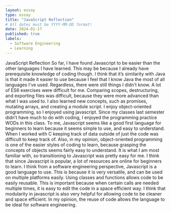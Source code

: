 ```yaml
---
layout: essay
type: essay
title: "JavaScript Reflection"
# All dates must be YYYY-MM-DD format!
date: 2024-01-17
published: true
labels:
  - Software Engineering
  - Learning
---
```


JavaScript Reflection
  So far, I have found Javascript to be easier than the other languages I have learned. This may be because I already have prerequisite knowledge of coding though. I think that it’s similarity with Java is that it made it easier to use because I feel that I know Java the most of all languages I've used. Regardless, there were still things I didn’t know. A lot of ES6 exercises were difficult for me. Comparing scopes, destructuring, and exporting files was difficult, because they were more advanced than what I was used to. I also learned new concepts, such as promises, mutating arrays, and creating a module script. I enjoy object-oriented programming, so I enjoyed using javascript. Since my classes last semester didn’t have much to do with coding, I enjoyed the programming practice WODs in this class. 
  To me, Javascript seems like a good first language for beginners to learn because it seems simple to use, and easy to understand. When I worked with C keeping track of data outside of just the code was difficult to keep track of. Also, in my opinion, object-oriented programming is one of the easier styles of coding to learn, because grasping the concepts of objects seems fairly easy to understand. It is what I am most familiar with, so transitioning to Javascript was pretty easy for me. I think that since Javascript is popular, a lot of resources are online for beginners to learn. 
I think from a software engineering perspective, Javascript is a good language to use. This is because it is very versatile, and can be used on multiple platforms easily. Using classes and functions allows code to be easily reusable. This is important because when certain calls are needed multiple times, it is easy to edit the code in a space efficient way. I think that modularity in javascript is also very helpful for allowing code to be cleaner and space efficient. In my opinion, the reuse of code allows the language to be ideal for software engineering. 
